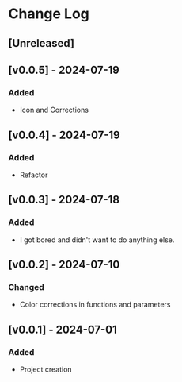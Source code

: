 # Change Log

## [Unreleased]

## [v0.0.5] - 2024-07-19
### Added
- Icon and Corrections

## [v0.0.4] - 2024-07-19
### Added
- Refactor

## [v0.0.3] - 2024-07-18
### Added
- I got bored and didn't want to do anything else.

## [v0.0.2] - 2024-07-10
### Changed
- Color corrections in functions and parameters

## [v0.0.1] - 2024-07-01
### Added
- Project creation

